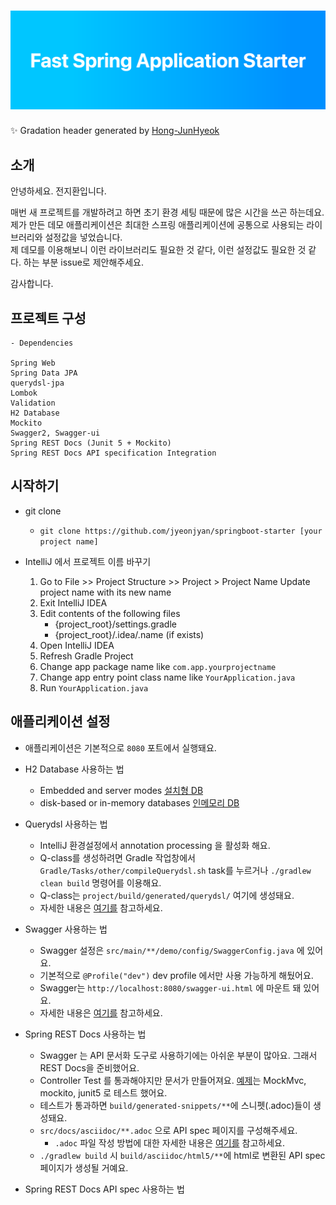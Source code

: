 <h1 align="center">
    <img src="./assets/img/header.png">
</h1>

✨ Gradation header generated by [Hong-JunHyeok](https://github.com/Hong-JunHyeok/Gradient-generator)

## 소개
안녕하세요. 전지환입니다.

매번 새 프로젝트를 개발하려고 하면 초기 환경 세팅 때문에 많은 시간을 쓰곤 하는데요.  
제가 만든 데모 애플리케이션은 최대한 스프링 애플리케이션에 공통으로 사용되는 라이브러리와 설정값을 넣었습니다.  
제 데모를 이용해보니 이런 라이브러리도 필요한 것 같다, 이런 설정값도 필요한 것 같다. 하는 부분 issue로 제안해주세요.

감사합니다.

## 프로젝트 구성
```
- Dependencies

Spring Web
Spring Data JPA
querydsl-jpa
Lombok
Validation
H2 Database
Mockito
Swagger2, Swagger-ui
Spring REST Docs (Junit 5 + Mockito)
Spring REST Docs API specification Integration
```

## 시작하기
* git clone 
    * `git clone https://github.com/jyeonjyan/springboot-starter [your project name]`

* IntelliJ 에서 프로젝트 이름 바꾸기
    1. Go to File >> Project Structure >> Project > Project Name Update project name with its new name
    2. Exit IntelliJ IDEA
    3. Edit contents of the following files
        * {project_root}/settings.gradle
        * {project_root}/.idea/.name (if exists)
    4. Open IntelliJ IDEA
    5. Refresh Gradle Project
    6. Change app package name like `com.app.yourprojectname`
    7. Change app entry point class name like `YourApplication.java`
    8. Run `YourApplication.java`
    

## 애플리케이션 설정
* 애플리케이션은 기본적으로 `8080` 포트에서 실행돼요.
  
* H2 Database 사용하는 법
    * Embedded and server modes [설치형 DB](https://github.com/jyeonjyan/TIL/blob/master/DevFeed/h2db.md)
    * disk-based or in-memory databases [인메모리 DB](http://localhost:8080/h2-console)

* Querydsl 사용하는 법
    * IntelliJ 환경설정에서 annotation processing 을 활성화 해요.
    * Q-class를 생성하려면 Gradle 작업창에서 `Gradle/Tasks/other/compileQuerydsl.sh` task를 누르거나 `./gradlew clean build` 명령어를 이용해요.
    * Q-class는 `project/build/generated/querydsl/` 여기에 생성돼요.
    * 자세한 내용은 [여기를](http://querydsl.com/) 참고하세요.
    
* Swagger 사용하는 법
    * Swagger 설정은 `src/main/**/demo/config/SwaggerConfig.java` 에 있어요.
    * 기본적으로 `@Profile("dev")` dev profile 에서만 사용 가능하게 해뒀어요. 
    * Swagger는 `http://localhost:8080/swagger-ui.html` 에 마운트 돼 있어요.
    * 자세한 내용은 [여기를](https://swagger.io/) 참고하세요.

* Spring REST Docs 사용하는 법
    * Swagger 는 API 문서화 도구로 사용하기에는 아쉬운 부분이 많아요. 그래서 REST Docs을 준비했어요.
    * Controller Test 를 통과해야지만 문서가 만들어져요. [예제](src/test/java/com/app/demo/docs/UserInfoDocumentationTests.java)는 MockMvc, mockito, junit5 로 테스트 했어요.
    * 테스트가 통과하면 `build/generated-snippets/**`에 스니펫(.adoc)들이 생성돼요.
    * `src/docs/asciidoc/**.adoc` 으로 API spec 페이지를 구성해주세요.
        * `.adoc` 파일 작성 방법에 대한 자세한 내용은 [여기를](https://asciidoctor.org/docs/asciidoc-writers-guide/#a-new-perspective-on-tables) 참고하세요.
    * `./gradlew build` 시 `build/asciidoc/html5/**`에 html로 변환된 API spec 페이지가 생성될 거예요.

* Spring REST Docs API spec 사용하는 법